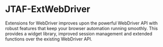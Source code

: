 JTAF-ExtWebDriver
==================

Extensions for WebDriver improves upon the powerful WebDriver API with robust features that keep your browser automation running smoothly. This provides a widget library, improved session management and extended functions over the existing WebDriver API.
